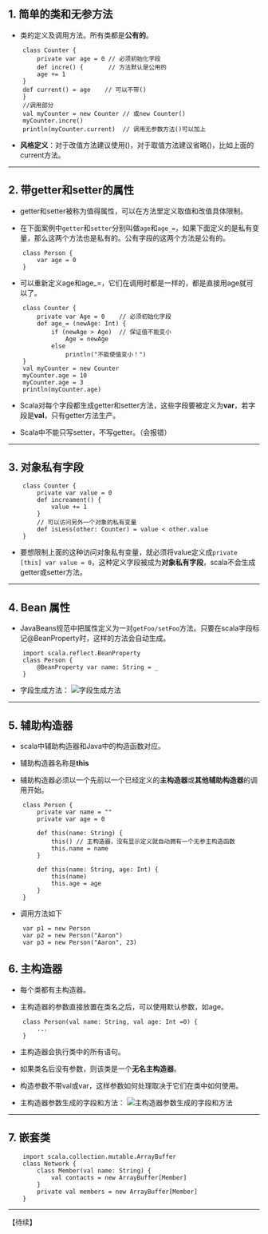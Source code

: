 ## 1. 简单的类和无参方法

+ 类的定义及调用方法。所有类都是**公有的**。
```
	class Counter {
		private var age = 0 // 必须初始化字段
		def incre() {       // 方法默认是公用的
		age += 1
	}
	def current() = age    // 可以不带()
	}
	//调用部分
	val myCounter = new Counter // 或new Counter()
	myCounter.incre()
	println(myCounter.current)  // 调用无参数方法()可以加上
```

+ **风格定义**：对于改值方法建议使用()，对于取值方法建议省略()，比如上面的current方法。


----------


## 2. 带getter和setter的属性

+ getter和setter被称为值得属性，可以在方法里定义取值和改值具体限制。

+ 在下面案例中`getter`和`setter`分别叫做`age`和`age_=`，如果下面定义的是私有变量，那么这两个方法也是私有的。公有字段的这两个方法是公有的。
```
	class Person {
		var age = 0
	}
```

+ 可以重新定义age和age_=，它们在调用时都是一样的，都是直接用age就可以了。
```
	class Counter {
	    private var Age = 0    // 必须初始化字段
	    def age_= (newAge: Int) {
	        if (newAge > Age)  // 保证值不能变小
	            Age = newAge
	        else
	            println("不能使值变小！")
	}
	val myCounter = new Counter
	myCounter.age = 10
	myCounter.age = 3
	println(myCounter.age)
```        

+ Scala对每个字段都生成getter和setter方法，这些字段要被定义为**var**，若字段是**val**，只有getter方法生产。
 
+ Scala中不能只写setter，不写getter。（会报错）


----------
## 3. 对象私有字段
```
	class Counter {
		private var value = 0
		def increament() {
			value += 1
		}
		// 可以访问另外一个对象的私有变量
		def isLess(other: Counter) = value < other.value
	}
```
+ 要想限制上面的这种访问对象私有变量，就必须将value定义成`private [this] var value = 0`，这种定义字段被成为**对象私有字段**，scala不会生成getter或setter方法。


----------
## 4. Bean 属性

+ JavaBeans规范中把属性定义为一对`getFoo/setFoo`方法。只要在scala字段标记@BeanProperty时，这样的方法会自动生成。
```
	import scala.reflect.BeanProperty
	class Person {
		@BeanProperty var name: String = _
	}
```
+ 字段生成方法：
![字段生成方法](http://img.blog.csdn.net/20151104171435724)


----------
## 5. 辅助构造器

+ scala中辅助构造器和Java中的构造函数对应。

+ 辅助构造器名称是**this**

+ 辅助构造器必须以一个先前以一个已经定义的**主构造器**或**其他辅助构造器**的调用开始。

```
	class Person {
		private var name = ""
		private var age = 0
		
		def this(name: String) {
			this() // 主构造器，没有显示定义就自动拥有一个无参主构造函数
			this.name = name
		}
	
		def this(name: String, age: Int) {
			this(name)
			this.age = age
		}
	}
```

+ 调用方法如下
```
	var p1 = new Person
	var p2 = new Person("Aaron")
	var p3 = new Person("Aaron", 23)
```

## 6. 主构造器
+ 每个类都有主构造器。

+ 主构造器的参数直接放置在类名之后，可以使用默认参数，如age。
```
	class Person(val name: String, val age: Int =0) {
		...
	}
```

+ 主构造器会执行类中的所有语句。

+ 如果类名后没有参数，则该类是一个**无名主构造器**。

+ 构造参数不带val或var，这样参数如何处理取决于它们在类中如何使用。

+ 主构造器参数生成的字段和方法：
![主构造器参数生成的字段和方法](http://img.blog.csdn.net/20151104171845844)


----------
## 7. 嵌套类
```
	import scala.collection.mutable.ArrayBuffer
	class Network {
		class Member(val name: String) {
			val contacts = new ArrayBuffer[Member]
		}
		private val members = new ArrayBuffer[Member]
	}
```


----------
【待续】